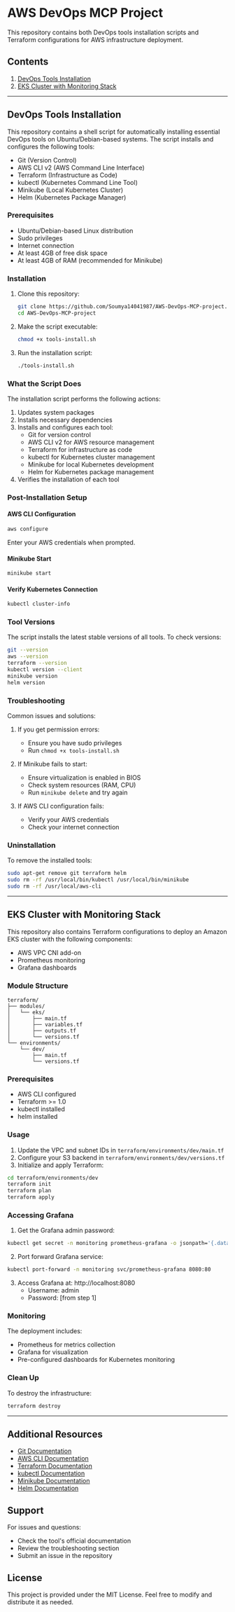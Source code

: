 # AWS DevOps MCP Project

This repository contains both DevOps tools installation scripts and Terraform configurations for AWS infrastructure deployment.

## Contents

1. [DevOps Tools Installation](#devops-tools-installation)
2. [EKS Cluster with Monitoring Stack](#eks-cluster-with-monitoring-stack)

---

## DevOps Tools Installation

This repository contains a shell script for automatically installing essential DevOps tools on Ubuntu/Debian-based systems. The script installs and configures the following tools:

- Git (Version Control)
- AWS CLI v2 (AWS Command Line Interface)
- Terraform (Infrastructure as Code)
- kubectl (Kubernetes Command Line Tool)
- Minikube (Local Kubernetes Cluster)
- Helm (Kubernetes Package Manager)

### Prerequisites

- Ubuntu/Debian-based Linux distribution
- Sudo privileges
- Internet connection
- At least 4GB of free disk space
- At least 4GB of RAM (recommended for Minikube)

### Installation

1. Clone this repository:
   ```bash
   git clone https://github.com/Soumya14041987/AWS-DevOps-MCP-project.git
   cd AWS-DevOps-MCP-project
   ```

2. Make the script executable:
   ```bash
   chmod +x tools-install.sh
   ```

3. Run the installation script:
   ```bash
   ./tools-install.sh
   ```

### What the Script Does

The installation script performs the following actions:

1. Updates system packages
2. Installs necessary dependencies
3. Installs and configures each tool:
   - Git for version control
   - AWS CLI v2 for AWS resource management
   - Terraform for infrastructure as code
   - kubectl for Kubernetes cluster management
   - Minikube for local Kubernetes development
   - Helm for Kubernetes package management
4. Verifies the installation of each tool

### Post-Installation Setup

#### AWS CLI Configuration
```bash
aws configure
```
Enter your AWS credentials when prompted.

#### Minikube Start
```bash
minikube start
```

#### Verify Kubernetes Connection
```bash
kubectl cluster-info
```

### Tool Versions

The script installs the latest stable versions of all tools. To check versions:

```bash
git --version
aws --version
terraform --version
kubectl version --client
minikube version
helm version
```

### Troubleshooting

Common issues and solutions:

1. If you get permission errors:
   - Ensure you have sudo privileges
   - Run `chmod +x tools-install.sh`

2. If Minikube fails to start:
   - Ensure virtualization is enabled in BIOS
   - Check system resources (RAM, CPU)
   - Run `minikube delete` and try again

3. If AWS CLI configuration fails:
   - Verify your AWS credentials
   - Check your internet connection

### Uninstallation

To remove the installed tools:

```bash
sudo apt-get remove git terraform helm
sudo rm -rf /usr/local/bin/kubectl /usr/local/bin/minikube
sudo rm -rf /usr/local/aws-cli
```

---

## EKS Cluster with Monitoring Stack

This repository also contains Terraform configurations to deploy an Amazon EKS cluster with the following components:

- AWS VPC CNI add-on
- Prometheus monitoring
- Grafana dashboards

### Module Structure

```
terraform/
├── modules/
│   └── eks/
│       ├── main.tf
│       ├── variables.tf
│       ├── outputs.tf
│       └── versions.tf
└── environments/
    └── dev/
        ├── main.tf
        └── versions.tf
```

### Prerequisites

- AWS CLI configured
- Terraform >= 1.0
- kubectl installed
- helm installed

### Usage

1. Update the VPC and subnet IDs in `terraform/environments/dev/main.tf`
2. Configure your S3 backend in `terraform/environments/dev/versions.tf`
3. Initialize and apply Terraform:

```bash
cd terraform/environments/dev
terraform init
terraform plan
terraform apply
```

### Accessing Grafana

1. Get the Grafana admin password:
```bash
kubectl get secret -n monitoring prometheus-grafana -o jsonpath='{.data.admin-password}' | base64 -d
```

2. Port forward Grafana service:
```bash
kubectl port-forward -n monitoring svc/prometheus-grafana 8080:80
```

3. Access Grafana at: http://localhost:8080
   - Username: admin
   - Password: [from step 1]

### Monitoring

The deployment includes:
- Prometheus for metrics collection
- Grafana for visualization
- Pre-configured dashboards for Kubernetes monitoring

### Clean Up

To destroy the infrastructure:
```bash
terraform destroy
```

---

## Additional Resources

- [Git Documentation](https://git-scm.com/doc)
- [AWS CLI Documentation](https://docs.aws.amazon.com/cli/)
- [Terraform Documentation](https://www.terraform.io/docs)
- [kubectl Documentation](https://kubernetes.io/docs/reference/kubectl/)
- [Minikube Documentation](https://minikube.sigs.k8s.io/docs/)
- [Helm Documentation](https://helm.sh/docs/)

## Support

For issues and questions:
- Check the tool's official documentation
- Review the troubleshooting section
- Submit an issue in the repository

## License

This project is provided under the MIT License. Feel free to modify and distribute it as needed.
